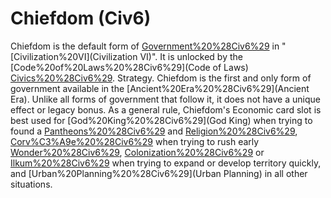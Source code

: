 # Chiefdom (Civ6)

Chiefdom is the default form of [Government%20%28Civ6%29](government) in "[Civilization%20VI](Civilization VI)". It is unlocked by the [Code%20of%20Laws%20%28Civ6%29](Code of Laws) [Civics%20%28Civ6%29](civic).
Strategy.
Chiefdom is the first and only form of government available in the [Ancient%20Era%20%28Civ6%29](Ancient Era). Unlike all forms of government that follow it, it does not have a unique effect or legacy bonus.
As a general rule, Chiefdom's Economic card slot is best used for [God%20King%20%28Civ6%29](God King) when trying to found a [Pantheons%20%28Civ6%29](pantheon) and [Religion%20%28Civ6%29](religion), [Corv%C3%A9e%20%28Civ6%29](Corvée) when trying to rush early [Wonder%20%28Civ6%29](wonders), [Colonization%20%28Civ6%29](Colonization) or [Ilkum%20%28Civ6%29](Ilkum) when trying to expand or develop territory quickly, and [Urban%20Planning%20%28Civ6%29](Urban Planning) in all other situations. 